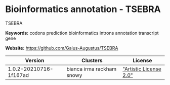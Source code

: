 # Bioinformatics annotation - TSEBRA

TSEBRA

**Keywords:** codons prediction bioinformatics introns annotation transcript gene

**Website:** <https://github.com/Gaius-Augustus/TSEBRA>

| Version | Clusters | License |
| ------- | -------- | ------- |
| 1.0.2-20210716-1f167ad | bianca irma rackham snowy | ["Artistic License 2.0"](http://www.opensource.org/licenses/artistic-license.php) |
